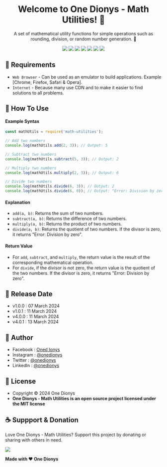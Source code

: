 <h1 align="center">Welcome to One Dionys - Math Utilities! 👋 </h1>

<p align="center">A set of mathematical utility functions for simple operations such as rounding, division, or random number generation. 💖 </p>

<p align="center">
<img src="https://img.shields.io/github/contributors/onedionys/onedionys-math-utilities?style=flat-square">
<img src="https://img.shields.io/github/issues/onedionys/onedionys-math-utilities?style=flat-square">
<img src="https://img.shields.io/github/stars/onedionys/onedionys-math-utilities?style=flat-square"> 
<img src="https://img.shields.io/github/forks/onedionys/onedionys-math-utilities?style=flat-square">
<img src="https://img.shields.io/github/last-commit/onedionys/onedionys-math-utilities.svg?style=flat-square">
<img src="https://img.shields.io/github/languages/code-size/onedionys/onedionys-math-utilities?style=flat-square">
<img src="https://img.shields.io/github/license/onedionys/onedionys-math-utilities?style=flat-square">
</p>

## 💾 Requirements

* `Web Browser` - Can be used as an emulator to build applications. Example [Chrome, Firefox, Safari & Opera].
* `Internet` - Because many use CDN and to make it easier to find solutions to all problems.

## 🎯 How To Use

#### Example Syntax

```javascript
const mathUtils = require('math-utilities');

// Add two numbers
console.log(mathUtils.add(2, 3)); // Output: 5

// Subtract two numbers
console.log(mathUtils.subtract(5, 3)); // Output: 2

// Multiply two numbers
console.log(mathUtils.multiply(2, 3)); // Output: 6

// Divide two numbers
console.log(mathUtils.divide(6, 3)); // Output: 2
console.log(mathUtils.divide(6, 0)); // Output: "Error: Division by zero"
```

#### Explanation

* `add(a, b)`: Returns the sum of two numbers.
* `subtract(a, b)`: Returns the difference of two numbers.
* `multiply(a, b)`: Returns the product of two numbers.
* `divide(a, b)`: Returns the quotient of two numbers. If the divisor is zero, it returns "Error: Division by zero".

#### Return Value

* For `add`, `subtract`, and `multiply`, the return value is the result of the corresponding mathematical operation.
* For `divide`, if the divisor is not zero, the return value is the quotient of the two numbers. If the divisor is zero, it returns "Error: Division by zero".

## 📆 Release Date

* v1.0.0 : 07 March 2024
* v1.0.1 : 11 March 2024
* v4.0.0 : 11 March 2024
* v4.0.1 : 13 March 2024

## 🧑 Author

* Facebook : <a href="https://www.facebook.com/theonedionys"> Oned Ionys</a>
* Instagram : <a href="https://www.instagram.com/onedionys/"> @onedionys</a>
* Twitter : <a href="https://twitter.com/onedionys"> @onedionys</a>
* LinkedIn :  <a href="https://www.linkedin.com/in/onedionys/"> @onedionys</a>

## 📝 License

* Copyright © 2024 One Dionys
* **One Dionys - Math Utilities is an open source project licensed under the MIT license**

## ☕️ Suppport & Donation

Love One Dionys - Math Utilities? Support this project by donating or sharing with others in need.

<a href="https://www.buymeacoffee.com/onedionys"><img src="https://img.shields.io/badge/Buy_Me_A_Coffee-FFDD00?style=for-the-badge&logo=buy-me-a-coffee&logoColor=black"/> </a>

**Made with ❤️ One Dionys**
